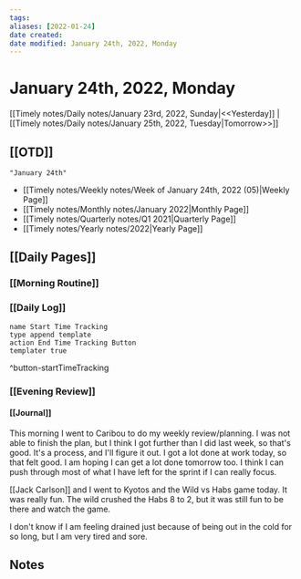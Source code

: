 ```yaml
---
tags:
aliases: [2022-01-24]
date created:
date modified: January 24th, 2022, Monday
---
```


# January 24th, 2022, Monday

[[Timely notes/Daily notes/January 23rd, 2022, Sunday|<<Yesterday]] | [[Timely notes/Daily notes/January 25th, 2022, Tuesday|Tomorrow>>]]

## [[OTD]]

```query
"January 24th"
```
- [[Timely notes/Weekly notes/Week of January 24th, 2022 (05)|Weekly Page]]
- [[Timely notes/Monthly notes/January 2022|Monthly Page]]
- [[Timely notes/Quarterly notes/Q1 2021|Quarterly Page]]
- [[Timely notes/Yearly notes/2022|Yearly Page]]

## [[Daily Pages]]

### [[Morning Routine]]

### [[Daily Log]]

```button
name Start Time Tracking
type append template
action End Time Tracking Button
templater true
```
^button-startTimeTracking

### [[Evening Review]]

#### [[Journal]]

This morning I went to Caribou to do my weekly review/planning. I was not able to finish the plan, but I think I got further than I did last week, so that's good. It's a process, and I'll figure it out. I got a lot done at work today, so that felt good. I am hoping I can get a lot done tomorrow too. I think I can push through most of what I have left for the sprint if I can really focus. 

[[Jack Carlson]] and I went to Kyotos and the Wild vs Habs game today. It was really fun. The wild crushed the Habs 8 to 2, but it was still fun to be there and watch the game.

I don't know if I am feeling drained just because of being out in the cold for so long, but I am very tired and sore.

## Notes
